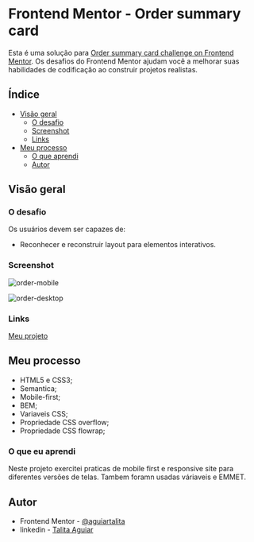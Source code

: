 # Frontend Mentor - Order summary card

Esta é uma solução para [Order summary card challenge on Frontend Mentor](https://www.frontendmentor.io/challenges/order-summary-component-QlPmajDUj). Os desafios do Frontend Mentor ajudam você a melhorar suas habilidades de codificação ao construir projetos realistas.

## Índice

- [Visão geral](#Visão-geral)
  - [O desafio](#O-desafio)
  - [Screenshot](#Screenshot)
  - [Links](#Links)
- [Meu processo](#Meu-processo)
    - [O que aprendi](#O-que-eu-aprendi)
    - [Autor](#Autor)


## Visão geral 

### O desafio

Os usuários devem ser capazes de: 
- Reconhecer e reconstruir layout para elementos interativos.

### Screenshot
![order-mobile](https://user-images.githubusercontent.com/87323173/132916991-8a687d1f-7ee0-47ef-b911-43598f945548.png)

![order-desktop](https://user-images.githubusercontent.com/87323173/132916996-a435cdc0-c642-41c7-8a94-f22c855062df.png)

### Links 
[Meu projeto](https://aguiartalita.github.io/order-summary/)

## Meu processo

- HTML5 e CSS3;
- Semantica;
- Mobile-first;
- BEM;
- Variaveis CSS;
- Propriedade CSS overflow; 
- Propriedade CSS flowrap;

### O que eu aprendi
Neste projeto exercitei praticas de mobile first e responsive site para diferentes versões de telas. Tambem foramn usadas váriaveis e EMMET.
 
## Autor 

- Frontend Mentor - [@aguiartalita](https://www.frontendmentor.io/profile/aguiartalita)
 - linkedin - [Talita Aguiar](https://www.linkedin.com/in/talita-aguiar/)


